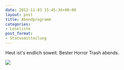 ```yaml
---
date: 2012-11-03 15:45:34+00:00
layout: post
title: Abendprogramm
categories:
- Leseliste
post_format:
- Statusmitteilung
---
```


Heut ist's endlich soweit. Bester Horror Trash abends.





[![](http://ia.media-imdb.com/images/M/MV5BODQ5NDQ0MjkwMF5BMl5BanBnXkFtZTcwNDg1OTU4NQ@@._V1._SY317_.jpg)](http://www.imdb.com/media/rm3606757120/tt1465522)




